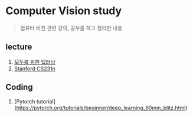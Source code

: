 # Computer Vision study
> 컴퓨터 비전 관련 강의, 공부를 하고 정리한 내용

## lecture
1. [모두를 위한 딥러닝](https://www.youtube.com/watch?v=BS6O0zOGX4E&list=PLlMkM4tgfjnLSOjrEJN31gZATbcj_MpUm&index=1)
2. [Stanford CS231n](http://cs231n.stanford.edu/2017/syllabus.html)

## Coding
1. [Pytorch tutorial] (https://pytorch.org/tutorials/beginner/deep_learning_60min_blitz.html)
